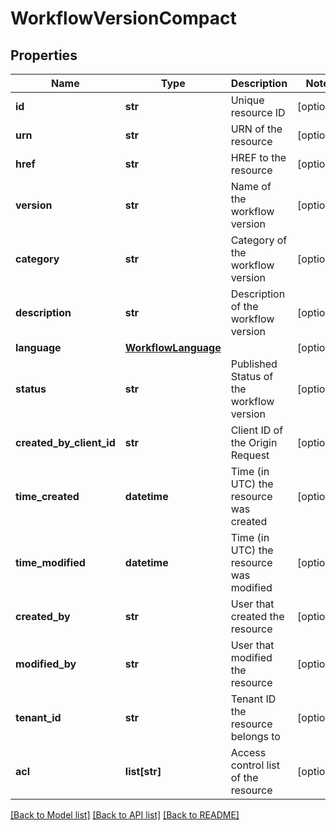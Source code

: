 # WorkflowVersionCompact

## Properties
Name | Type | Description | Notes
------------ | ------------- | ------------- | -------------
**id** | **str** | Unique resource ID | [optional] 
**urn** | **str** | URN of the resource | [optional] 
**href** | **str** | HREF to the resource | [optional] 
**version** | **str** | Name of the workflow version | [optional] 
**category** | **str** | Category of the workflow version | [optional] 
**description** | **str** | Description of the workflow version | [optional] 
**language** | [**WorkflowLanguage**](WorkflowLanguage.md) |  | [optional] 
**status** | **str** | Published Status of the workflow version | [optional] 
**created_by_client_id** | **str** | Client ID of the Origin Request | [optional] 
**time_created** | **datetime** | Time (in UTC) the resource was created | [optional] 
**time_modified** | **datetime** | Time (in UTC) the resource was modified | [optional] 
**created_by** | **str** | User that created the resource | [optional] 
**modified_by** | **str** | User that modified the resource | [optional] 
**tenant_id** | **str** | Tenant ID the resource belongs to | [optional] 
**acl** | **list[str]** | Access control list of the resource | [optional] 

[[Back to Model list]](../README.md#documentation-for-models) [[Back to API list]](../README.md#documentation-for-api-endpoints) [[Back to README]](../README.md)


